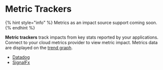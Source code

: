 # Metric Trackers

{% hint style="info" %}
Metrics as an impact source support coming soon.
{% endhint %}

**Metric trackers** track impacts from key stats reported by your applications. Connect to your cloud metrics provider to view metric impact. Metrics data are displayed on the [trend graph](../../../dashboard.md).

* [Datadog](datadog.md)
* [SignalFx](signalfx.md)

